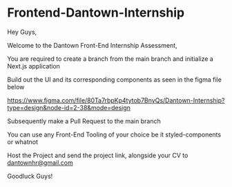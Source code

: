 # Frontend-Dantown-Internship

Hey Guys,

Welcome to the Dantown Front-End Internship Assessment,

You are required to create a branch from the main branch and initialize a Next.js application

Build out the UI and its corresponding components as seen in the figma file below

https://www.figma.com/file/80Ta7rbpKp4tytob7BnyQs/Dantown-Internship?type=design&node-id=2-38&mode=design

Subsequently make a Pull Request to the main branch

You can use any Front-End Tooling of your choice be it styled-components or whatnot

Host the Project and send the project link, alongside your CV to dantownhr@gmail.com

Goodluck Guys!
